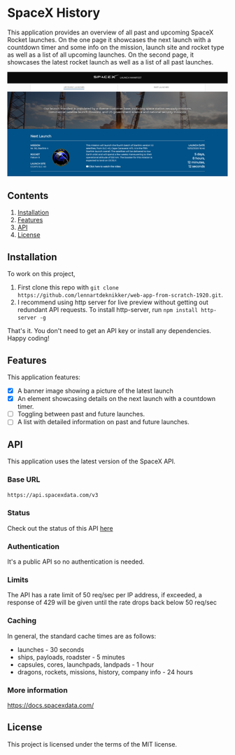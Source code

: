 # SpaceX History

This application provides an overview of all past and upcoming SpaceX Rocket launches. On the one page it showcases the next launch with a countdown timer and some info on the mission, launch site and rocket type as well as a list of all upcoming launches. On the second page, it showcases the latest rocket launch as well as a list of all past launches.

![screenshot](./assets/../readme&#32;assets/screenshots/homepage.png)

## Contents
1. [Installation](#Installation)
2. [Features](#Features)
3. [API](#API)
4. [License](#License)

## Installation
To work on this project, 
1. First clone this repo with `git clone https://github.com/lennartdeknikker/web-app-from-scratch-1920.git`. 
2. I recommend using http server for live preview without getting out redundant API requests. To install http-server, run `npm install http-server -g`

That's it. You don't need to get an API key or install any dependencies. Happy coding!

## Features
This application features:
* [x] A banner image showing a picture of the latest launch
* [x] An element showcasing details on the next launch with a countdown timer. 
* [ ] Toggling between past and future launches.
* [ ] A list with detailed information on past and future launches.

## API
This application uses the latest version of the SpaceX API.
### Base URL
`https://api.spacexdata.com/v3`
### Status
Check out the status of this API [here](https://status.spacexdata.com/)
### Authentication
It's a public API so no authentication is needed.
### Limits
The API has a rate limit of 50 req/sec per IP address, if exceeded, a response of 429 will be given until the rate drops back below 50 req/sec
### Caching
In general, the standard cache times are as follows:
- launches - 30 seconds
- ships, payloads, roadster - 5 minutes
- capsules, cores, launchpads, landpads - 1 hour
- dragons, rockets, missions, history, company info - 24 hours
### More information
https://docs.spacexdata.com/

## License
This project is licensed under the terms of the MIT license.